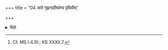 +++
title = "04 अपो गृह्णन्ग्रहीष्यंश्च पृथिवीम्"

+++

<details><summary>थिते</summary>

4. While scooping or when about to scoop waters he mentally thinks of the earth.[^1]  

[^1]: Cf. MS I.4.10.; KS XXXII.7.
</details>
